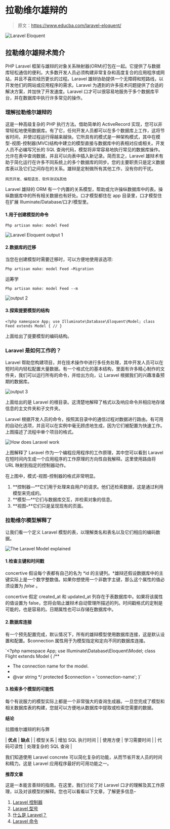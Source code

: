 # 拉勒维尔雄辩的

> 原文：<https://www.educba.com/laravel-eloquent/>

![Laravel Eloquent ](img/a04cbe75dac795ad83975c46bc7b49b6.png)



## 拉勒维尔雄辩术简介

PHP Laravel 框架与雄辩的对象关系映射器(ORM)打包在一起。它提供了与数据库轻松通信的便利。大多数开发人员必须构建非常复杂和高度复合的应用程序或网站，并且不喜欢经历更长的过程。Laravel 雄辩协助提供一个无障碍和短路线，以开发他们的网站或应用程序的需求。Laravel 为遇到的许多技术问题提供了合适的解决方案，并加快了开发速度。Laravel 口才可以很容易地服务于多个数据库平台，并在数据库中执行许多常见的操作。

### 理解拉勒维尔雄辩的

这是一种高级复杂的 PHP 执行方法。借助简单的 ActiveRecord 实现，您可以非常轻松地使用数据库。有了它，任何开发人员都可以在多个数据库上工作，这将节省时间，并使过程运行得越来越快。它所具有的模式是一种架构模式，其中在模型-视图-控制器(MVC)结构中建立的模型直接与数据库中的表相对应或相关。开发人员不必编写冗长的 SQL 查询代码，模型将非常容易地执行常见的数据库操作。允许在表中查询数据，并且可以向表中插入新记录。简而言之，Laravel 雄辩术有助于简化运行在许多不同系统上的多个数据库的同步。您的主要职责只是定义数据库表以及它们之间存在的关系。雄辩是定制做所有其他工作，没有你的干扰。

<small>网页开发、编程语言、软件测试&其他</small>

Laravel 雄辩的 ORM 有一个内置的关系模型，帮助或允许操纵数据库中的表。操纵数据库中的所有相关数据也有好处。口才模型都住在 app 目录里，口才模型住在扩展 Illuminate/Database/口才/模型里。

#### 1.用于创建模型的命令

`Php artisan make: model Feed`

![Laravel Eloquent output 1](img/5bd262697cedf5d149531db42a2c8824.png)



#### 2.数据库的迁移

当您在创建模型时需要迁移时，可以方便地使用该选项:

`Php artisan make: model Feed –Migration`

运筹学

`Php artisan make: model Feed --m`

![ output 2](img/32d92b7f6f9aaaa5cdbfcbc04fef0e81.png)



#### 3.探索提要模型的结构

`<?php
namespace App;
use Illuminate\Database\Eloquent\Model;
class Feed extends Model
{
//
}`

上面给出了提要模型的编码结构。

### Laravel 是如何工作的？

Laravel 帮助您构建项目，并在技术操作中进行多任务处理，其中开发人员可以在短时间内轻松配置大量数据。有一个格式化的基本结构，里面有许多精心制作的文件夹，我们可以运行所有的命令，并给出方向，让 Laravel 根据我们的兴趣准备预期的数据库。

![output 3](img/e5051ada37192ba80f08a9770f7db40f.png)



上面给出的是 Laravel 的根目录。这清楚地解释了格式以及响应命令并相应地存储信息的主文件夹和子文件夹。

Laravel 根据开发人员的命令，按照其目录中的通信过程对数据进行路由。有可用的自动化选项，并且可以在实例中毫无顾虑地生成，因为它们被配置为快速工作。上图描述了流程中单个项目的格式。

![How does Laravel work](img/e49b728b4b04528ad3dbb7397825417d.png)



上图解释了 Laravel 作为一个编程应用程序的工作原理，其中您可以看到 Laravel 在短时间内生成一个应用程序的工作原理的方向性自我解释。这里使用路由将 URL 映射到指定的控制器动作。

在上图中，模式-视图-控制器的格式非常明显。

1.  **控制器—**它们用于处理来自用户的请求。他们还检索数据，这是通过利用模型来完成的。
2.  **模型—**它们与数据库交互，并检索对象的信息。
3.  **视图–**它们只是呈现现有的页面。

### 拉勒维尔模型解释了

让我们看一个定义 Laravel 模型的表，以理解类名和表名以及它们相应的编码数据。

![The Laravel Model explained](img/dbfaa7b3dc42fb1f389be88b4ea047d0.png)



#### 1.检查主键和时间戳

concertive 假设每个表都有自己的名为 *id 的主键列。*雄辩还假设数据库中的主键实际上是一个数字整数值。如果你想使用一个非数字主键，那么这个属性的值必须设置为 *false* 。

concertive 假定 created_at 和 updated_at 列存在于表数据库中。如果将该属性的值设置为 false，您将会阻止雄辩术自动管理所描述的列。时间戳格式的定制是可能的，也是容易的。日期属性也可以存储在数据库中。

#### 2.数据库连接

有一个预先配置完成，默认情况下，所有的雄辩模型使用数据库连接，这是默认设置和配置。$connection 属性用于为模型指定和定向不同的数据库连接。

`<?php
namespace App;
use Illuminate\Database\Eloquent\Model;
class Flight extends Model
{
/**
* The connection name for the model.
*
* @var string
*/
protected $connection = 'connection-name';
}`

#### 3.检索多个模型的可能性

每个有说服力的模型实际上都是一个非常强大的查询生成器。一旦您完成了模型和相关数据库表的构建，您就可以方便地从数据库中提取或检索您需要的数据。

**结论**

拉腊维尔雄辩的利与弊

| **优点** | **缺点** |
| 模型关系 | 增加 SQL 执行时间 |
| 使用方便 | 学习需要时间 |
| 代码可读性 | 处理复杂的 SQL 查询 |

我们知道使用 Laravel concrete 可以简化复杂的功能，从而节省开发人员的时间和精力。这是 Laravel 应用程序最好的可用功能之一。

**推荐文章**

这是一本能言善辩的指南。在这里，我们讨论了对 Laravel 口才的理解及其工作原理，以及对该模型的解释。您也可以看看以下文章，了解更多信息–

1.  [Laravel 控制器](https://www.educba.com/laravel-controllers/)
2.  [Laravel 型号](https://www.educba.com/laravel-models/)
3.  [什么是 Laravel？](https://www.educba.com/what-is-laravel/)
4.  [Laravel 命令](https://www.educba.com/laravel-commands/)






